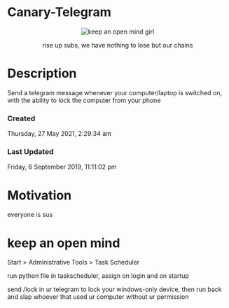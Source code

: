 # Canary-Telegram

<p align="center">
  <img src="https://github.com/GoldenCorgi/WONHO/blob/main/wonho.gif?raw=true" title="keep an open mind girl">
</p>
<p align="center">
   rise up subs, we have nothing to lose but our chains
</p>


# Description
Send a telegram message whenever your computer/laptop is switched on, with the ability to lock the computer from your phone

### Created
‎Thursday, ‎27 ‎May ‎2021, ‏‎2:29:34 am
### Last Updated
Friday, ‎6 ‎September ‎2019, ‏‎11:11:02 pm


# Motivation

everyone is sus

# keep an open mind

Start > Administrative Tools > Task Scheduler

run python file in taskscheduler, assign on login and on startup

send /lock in ur telegram to lock your windows-only device, then run back and slap whoever that used ur computer without ur permission
